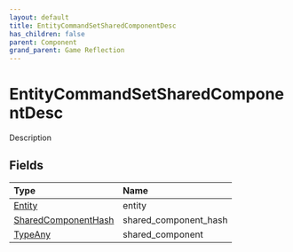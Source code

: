 ```yaml
---
layout: default
title: EntityCommandSetSharedComponentDesc
has_children: false
parent: Component
grand_parent: Game Reflection
---
```

# EntityCommandSetSharedComponentDesc
Description 

## Fields

| Type | Name |
|:----------|:--------------|
| [Entity](/riftbreaker-wiki/docs/game-reflection/classes/entity/) | entity |
| [SharedComponentHash](/riftbreaker-wiki/docs/game-reflection/components/shared_component_hash/) | shared_component_hash |
| [TypeAny](/riftbreaker-wiki/docs/game-reflection/components/type_any/) | shared_component |

